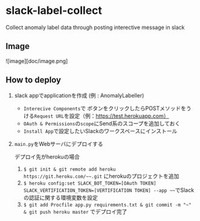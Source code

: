 # slack-label-collect
Collect anomaly label data through posting interective message in slack

## Image 

![image][doc/image.png]

## How to deploy

1. slack appでapplicationを作成 (例 : AnomalyLabeller)
    - `Interecive Components`で ボタンをクリックしたらPOSTメソッドをうける`Request URL`を設定（例：https://test.herokuapp.com）
    - `OAuth & Permissions`の`scope`にSend系のスコープを追加しておく
    - `Install App`で設定したいSlackのワークスペースにインストール 

1. `main.py`をWebサーバにデプロイする

    デプロイ先がherokuの場合
    1. `$ git init & git remote add heroku https://git.heroku.com/~~.git` にherokuのプロジェクトを追加
    1. `$ heroku config:set SLACK_BOT_TOKEN=[OAuth TOKEN] SLACK_VERTIFICATION_TOKEN=[VERTIFICATION TOKEN] --app ~~`でSlackの認証に関する環境変数を設定
    1. `$ git add Procfile app.py requirements.txt & git commit -m "~" & git push heroku master` でデプロイ完了
